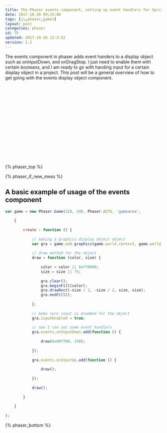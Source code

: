 ```yaml
---
title: The Phaser events component, setting up event handlers for Sprites and Graphics
date: 2017-10-26 09:25:00
tags: [js,phaser,games]
layout: post
categories: phaser
id: 75
updated: 2017-10-26 12:2:52
version: 1.2
---
```


The events component in phaser adds event handers to a display object such as onInputDown, and onDragStop. I just need to enable them with certain booleans, and I am ready to go with handing input for a certain display object in a project. This post will be a general overview of how to get going with the events display object component.

<!-- more -->

<div id="gamearea" style="width:320px;height:240px;margin-left:auto;margin-right:auto;"></div>
<script>
var game = (function () {

    // a model
    var model = {

        // some model values
        current : 'rest',
        lastUpdate : new Date(),
        size : 45,
        deltaSize : 1,

        dragCount : 0,

        // rest state
        rest : {

            sizeLow : 40,
            sizeHi : 50,
            rate : 120,
            color : 0x808080

        },

        over : {

            sizeLow : 40,
            sizeHi : 50,
            rate : 120,
            color : 0x008080

        },

        // down state
        down : {

            sizeLow : 50,
            sizeHi : 60,
            rate : 60,
            color : 0x008000

        },

        // drag state
        drag : {

            sizeLow : 70,
            sizeHi : 80,
            rate : 30,
            color : 0x00ff00

        },

        // update the model
        update : function () {

            var now = new Date(),
            cur = this[this.current];

            if (now - this.lastUpdate >= cur.rate) {

                this.size += this.deltaSize;

                if (this.size >= cur.sizeHi) {

                    this.size = cur.sizeHi;
                    this.deltaSize = -1;

                }

                if (this.size <= cur.sizeLow) {

                    this.size = cur.sizeLow;
                    this.deltaSize = 1;

                }

                this.lastUpdate = now;
            }

        },

        // draw the model with the given Graphics Disp Object
        draw : function (gra) {

            var cur = this[this.current];

            // main circle
            gra.clear();
            gra.beginFill(cur.color);
            gra.drawCircle(0, 0, this.size, this.size);
            gra.endFill();

        },

        checkBounds : function (gra) {

            if (gra.x < gra.width / 2) {

                gra.x = gra.width / 2;

            }

            if (gra.x > game.world.width - gra.width / 2) {

                gra.x = game.world.width - gra.width / 2;

            }

            if (gra.y < gra.height / 2) {

                gra.y = gra.height / 2;

            }

            if (gra.y > game.world.height - gra.height / 2) {

                gra.y = game.world.height - gra.height / 2;

            }

        }

    };

    return new Phaser.Game(320, 240, Phaser.AUTO, 'gamearea', {

        // create method
        create : function () {

            var gra = game.add.graphics(game.world.centerX, game.world.centerY),
            text = game.add.text(5, 5, '', {
                    fill : '#ffffff',
                    font : '15px courier'
                });

            //drawCircle(gra);

            // prevent context menu on long press, or right click
            game.canvas.oncontextmenu = function (e) {
                e.preventDefault();
            }

            // enable input for the Graphics Display Object
            // this will add an instance of inputHanddler at gra.input
            // some event handlers at gra.events will now work like
            // gra.events.onInputDown
            gra.inputEnabled = true;

            // enable draggable events like gra.events.onDragStart
            gra.input.draggable = true;
            console.log(gra.input.draggable);

            gra.events.onDragStart.add(function (gra) {

                console.log('Drag start.');

                model.current = 'down';

            });

            gra.events.onDragUpdate.add(function (gra) {

                console.log('Drag update.');

                if (model.dragCount >= 5) {

                    model.current = 'drag';

                }
                model.dragCount += 1;

                model.checkBounds(gra);

            });

            gra.events.onDragStop.add(function (gra) {

                console.log('Drag stop.');

                //model.current = 'rest';

                model.dragCount = 0;

            });

            // add a single handler for onInputDown
            gra.events.onInputDown.add(function (gra) {

                //console.log('down');

                model.current = 'down';

            });

            // add a single handler for onInputDown
            gra.events.onInputUp.add(function (gra) {

                console.log('up');

                model.current = 'rest';

                console.log(game.input.mousePointer);
                console.log(gra);

            });

            gra.events.onInputOver.add(function (gra) {

                console.log('over');

                model.current = 'over';

            });

            gra.events.onInputOut.add(function (gra) {

                console.log('out');

                model.current = 'rest';

            });

        },

        // the update method will be called on each tick
        update : function () {

            var gra = game.world.children[0],
            text = game.world.children[1];

            //text.text = gra.events;


            //drawCircle(gra);

            model.draw(gra);

            model.update();

        }

    },true);

}
    ());

</script>

{% phaser_top %}

{% phaser_if_new_mess %}

## A basic example of usage of the events component

```js
var game = new Phaser.Game(320, 240, Phaser.AUTO, 'gamearea', 
 
    {
 
        create : function () {
 
            // making a graphics display object object
            var gra = game.add.graphics(game.world.centerX, game.world.centerY),
 
            // draw method for the object
            draw = function (color, size) {
 
                color = color || 0xff0000;
                size = size || 75;
 
                gra.clear();
                gra.beginFill(color);
                gra.drawRect(-size / 2, -size / 2, size, size);
                gra.endFill();
 
            };
 
            // make sure input is enambed for the object
            gra.inputEnabled = true;
 
            // now I can set some event handlers
            gra.events.onInputDown.add(function () {
 
                draw(0x00ff00, 150);
 
            });
 
            gra.events.onInputUp.add(function () {
 
                draw();
 
            });
 
            draw();
 
        }
 
    }
 
);
``` 

{% phaser_bottom %}
